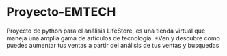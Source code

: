 # Proyecto-EMTECH
Proyecto de python para el análisis LifeStore, es una tienda virtual que maneja una amplia gama de artículos de tecnología. 
*Ven y descubre como puedes aumentar tus ventas a partir del análisis de tus ventas y busquedas
